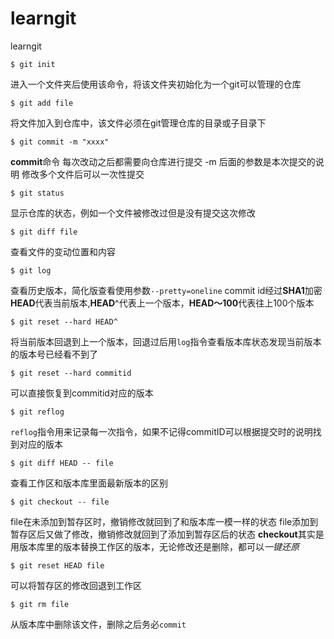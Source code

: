 # learngit
learngit

`$ git init`

进入一个文件夹后使用该命令，将该文件夹初始化为一个git可以管理的仓库

`$ git add file`

将文件加入到仓库中，该文件必须在git管理仓库的目录或子目录下

`$ git commit -m "xxxx"`

**commit**命令 每次改动之后都需要向仓库进行提交 -m 后面的参数是本次提交的说明 修改多个文件后可以一次性提交

`$ git status`

显示仓库的状态，例如一个文件被修改过但是没有提交这次修改

`$ git diff file`

查看文件的变动位置和内容

`$ git log`

查看历史版本，简化版查看使用参数`--pretty=oneline` commit id经过**SHA1**加密
**HEAD**代表当前版本,**HEAD**^代表上一个版本，**HEAD～100**代表往上100个版本

`$ git reset --hard HEAD^`

将当前版本回退到上一个版本，回退过后用`log`指令查看版本库状态发现当前版本的版本号已经看不到了

`$ git reset --hard commitid`

可以直接恢复到commitid对应的版本

`$ git reflog`

`reflog`指令用来记录每一次指令，如果不记得commitID可以根据提交时的说明找到对应的版本

`$ git diff HEAD -- file`

查看工作区和版本库里面最新版本的区别

`$ git checkout -- file`

file在未添加到暂存区时，撤销修改就回到了和版本库一模一样的状态
file添加到暂存区后又做了修改，撤销修改就回到了添加到暂存区后的状态
**checkout**其实是用版本库里的版本替换工作区的版本，无论修改还是删除，都可以*一键还原*

`$ git reset HEAD file`

可以将暂存区的修改回退到工作区

`$ git rm file`

从版本库中删除该文件，删除之后务必`commit`

